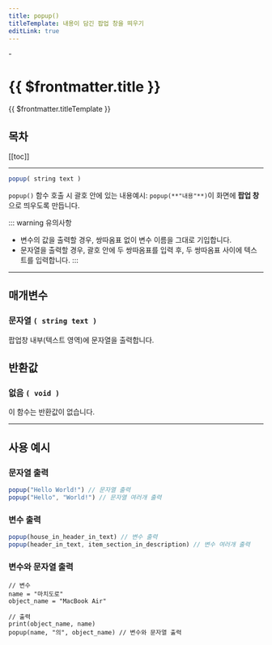 ```yaml
---
title: popup()
titleTemplate: 내용이 담긴 팝업 창을 띄우기
editLink: true
---
```

<Badge type="info" text="함수" /><Badge type="tip" text="기본" /> - <Badge type="info" text="출력" />

# {{ $frontmatter.title }}
{{ $frontmatter.titleTemplate }}
## 목차
[[toc]]
***
```javascript
popup( string text )
```
`popup()` 함수 호출 시 <span class="tooltip">괄호 안에 있는 내용<span class="tooltip-text">예시: `popup(**"내용"**)`</span></span>이 화면에 **팝업 창**으로 띄우도록 만듭니다.

::: warning 유의사항
* 변수의 값을 출력할 경우, 쌍따옴표 없이 변수 이름을 그대로 기입합니다.
* 문자열을 출력할 경우, 괄호 안에 두 쌍따옴표를 입력 후, 두 쌍따옴표 사이에 텍스트를 입력합니다.
:::

***
## 매개변수
### **문자열 ```( string text )```**
팝업창 내부(텍스트 영역)에 문자열을 출력합니다.
## 반환값
### **없음 ```( void )```**
이 함수는 반환값이 없습니다.
***

## 사용 예시
### 문자열 출력
```javascript
popup("Hello World!") // 문자열 출력
popup("Hello", "World!") // 문자열 여러개 출력
```
### 변수 출력
```javascript
popup(house_in_header_in_text) // 변수 출력
popup(header_in_text, item_section_in_description) // 변수 여러개 출력
```
### 변수와 문자열 출력
```javascript{7}
// 변수
name = "마치도로"
object_name = "MacBook Air"

// 출력
print(object_name, name)
popup(name, "의", object_name) // 변수와 문자열 출력
```